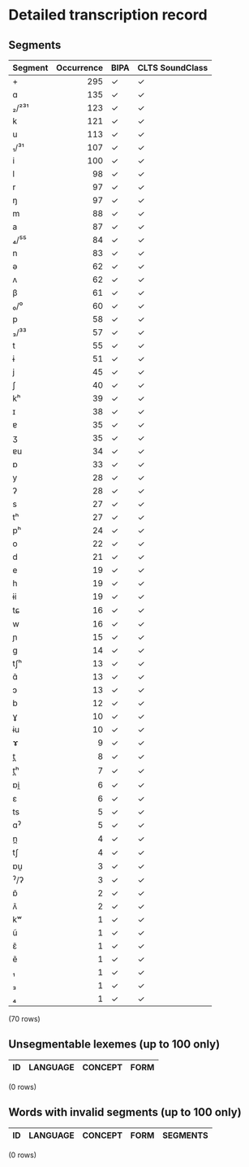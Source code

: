 
# Detailed transcription record

## Segments

| Segment | Occurrence | BIPA | CLTS SoundClass |
|:----------|-------------:|:-------|:------------------|
| + | 295 | ✓ | ✓ |
| ɑ | 135 | ✓ | ✓ |
| ₂/²³¹ | 123 | ✓ | ✓ |
| k | 121 | ✓ | ✓ |
| u | 113 | ✓ | ✓ |
| ₁/³¹ | 107 | ✓ | ✓ |
| i | 100 | ✓ | ✓ |
| l | 98 | ✓ | ✓ |
| r | 97 | ✓ | ✓ |
| ŋ | 97 | ✓ | ✓ |
| m | 88 | ✓ | ✓ |
| a | 87 | ✓ | ✓ |
| ₄/⁵⁵ | 84 | ✓ | ✓ |
| n | 83 | ✓ | ✓ |
| ə | 62 | ✓ | ✓ |
| ʌ | 62 | ✓ | ✓ |
| β | 61 | ✓ | ✓ |
| ₀/⁰ | 60 | ✓ | ✓ |
| p | 58 | ✓ | ✓ |
| ₃/³³ | 57 | ✓ | ✓ |
| t | 55 | ✓ | ✓ |
| ɨ | 51 | ✓ | ✓ |
| j | 45 | ✓ | ✓ |
| ʃ | 40 | ✓ | ✓ |
| kʰ | 39 | ✓ | ✓ |
| ɪ | 38 | ✓ | ✓ |
| ɐ | 35 | ✓ | ✓ |
| ʒ | 35 | ✓ | ✓ |
| ɐu | 34 | ✓ | ✓ |
| ɒ | 33 | ✓ | ✓ |
| y | 28 | ✓ | ✓ |
| ʔ | 28 | ✓ | ✓ |
| s | 27 | ✓ | ✓ |
| tʰ | 27 | ✓ | ✓ |
| pʰ | 24 | ✓ | ✓ |
| o | 22 | ✓ | ✓ |
| d | 21 | ✓ | ✓ |
| e | 19 | ✓ | ✓ |
| h | 19 | ✓ | ✓ |
| ɨi | 19 | ✓ | ✓ |
| tɕ | 16 | ✓ | ✓ |
| w | 16 | ✓ | ✓ |
| ɲ | 15 | ✓ | ✓ |
| g | 14 | ✓ | ✓ |
| tʃʰ | 13 | ✓ | ✓ |
| ɑ̃ | 13 | ✓ | ✓ |
| ɔ | 13 | ✓ | ✓ |
| b | 12 | ✓ | ✓ |
| ɣ | 10 | ✓ | ✓ |
| ɨu | 10 | ✓ | ✓ |
| ɤ | 9 | ✓ | ✓ |
| t̪ | 8 | ✓ | ✓ |
| t̪ʰ | 7 | ✓ | ✓ |
| ɒi̯ | 6 | ✓ | ✓ |
| ɛ | 6 | ✓ | ✓ |
| ts | 5 | ✓ | ✓ |
| ɑˀ | 5 | ✓ | ✓ |
| n̪ | 4 | ✓ | ✓ |
| tʃ | 4 | ✓ | ✓ |
| ɒu̯ | 3 | ✓ | ✓ |
| ˀ/ʔ | 3 | ✓ | ✓ |
| ɒ̃ | 2 | ✓ | ✓ |
| ʌ̃ | 2 | ✓ | ✓ |
| kʷ | 1 | ✓ | ✓ |
| ũ | 1 | ✓ | ✓ |
| ɛ̃ | 1 | ✓ | ✓ |
| ẽ | 1 | ✓ | ✓ |
| ₁ | 1 | ✓ | ✓ |
| ₃ | 1 | ✓ | ✓ |
| ₄ | 1 | ✓ | ✓ |

(70 rows)



## Unsegmentable lexemes (up to 100 only)

| ID | LANGUAGE | CONCEPT | FORM |
|------|------------|-----------|--------|

(0 rows)



## Words with invalid segments (up to 100 only)

| ID | LANGUAGE | CONCEPT | FORM | SEGMENTS |
|------|------------|-----------|--------|------------|

(0 rows)


